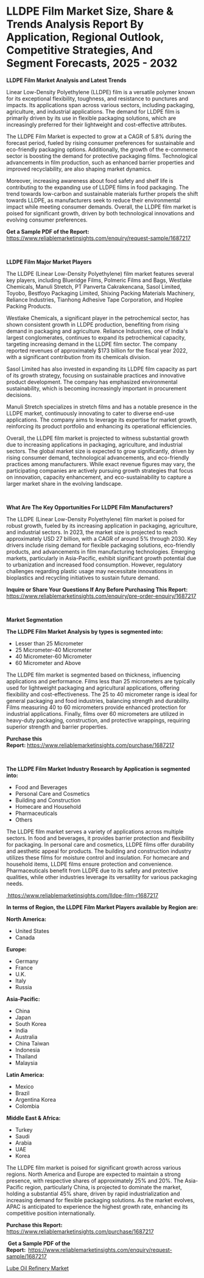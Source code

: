 <p><h1>LLDPE Film Market Size, Share & Trends Analysis Report By Application, Regional Outlook, Competitive Strategies, And Segment Forecasts, 2025 - 2032</h1></p><p><strong>LLDPE Film Market Analysis and Latest Trends</strong></p>
<p><p>Linear Low-Density Polyethylene (LLDPE) film is a versatile polymer known for its exceptional flexibility, toughness, and resistance to punctures and impacts. Its applications span across various sectors, including packaging, agriculture, and industrial applications. The demand for LLDPE film is primarily driven by its use in flexible packaging solutions, which are increasingly preferred for their lightweight and cost-effective attributes.</p><p>The LLDPE Film Market is expected to grow at a CAGR of 5.8% during the forecast period, fueled by rising consumer preferences for sustainable and eco-friendly packaging options. Additionally, the growth of the e-commerce sector is boosting the demand for protective packaging films. Technological advancements in film production, such as enhanced barrier properties and improved recyclability, are also shaping market dynamics.</p><p>Moreover, increasing awareness about food safety and shelf life is contributing to the expanding use of LLDPE films in food packaging. The trend towards low-carbon and sustainable materials further propels the shift towards LLDPE, as manufacturers seek to reduce their environmental impact while meeting consumer demands. Overall, the LLDPE film market is poised for significant growth, driven by both technological innovations and evolving consumer preferences.</p></p>
<p><strong>Get a Sample PDF of the Report:&nbsp;</strong> <a href="https://www.reliablemarketinsights.com/enquiry/request-sample/1687217?utm_campaign=3013&utm_medium=2&utm_source=Github&utm_content=ia&utm_term=31032025&utm_id=lldpe-film">https://www.reliablemarketinsights.com/enquiry/request-sample/1687217</a></p>
<p>&nbsp;</p>
<p><strong>LLDPE Film Major Market Players</strong></p>
<p><p>The LLDPE (Linear Low-Density Polyethylene) film market features several key players, including Blueridge Films, Polmeric Films and Bags, Westlake Chemicals, Manuli Stretch, PT Panverta Cakrakencana, Sasol Limited, Toyobo, Bestfoyo Packaging Limited, Shixing Packing Materials Machinery, Reliance Industries, Tianhong Adhesive Tape Corporation, and Hoplee Packing Products. </p><p>Westlake Chemicals, a significant player in the petrochemical sector, has shown consistent growth in LLDPE production, benefiting from rising demand in packaging and agriculture. Reliance Industries, one of India's largest conglomerates, continues to expand its petrochemical capacity, targeting increasing demand in the LLDPE film sector. The company reported revenues of approximately $173 billion for the fiscal year 2022, with a significant contribution from its chemicals division.</p><p>Sasol Limited has also invested in expanding its LLDPE film capacity as part of its growth strategy, focusing on sustainable practices and innovative product development. The company has emphasized environmental sustainability, which is becoming increasingly important in procurement decisions. </p><p>Manuli Stretch specializes in stretch films and has a notable presence in the LLDPE market, continuously innovating to cater to diverse end-use applications. The company aims to leverage its expertise for market growth, reinforcing its product portfolio and enhancing its operational efficiencies.</p><p>Overall, the LLDPE film market is projected to witness substantial growth due to increasing applications in packaging, agriculture, and industrial sectors. The global market size is expected to grow significantly, driven by rising consumer demand, technological advancements, and eco-friendly practices among manufacturers. While exact revenue figures may vary, the participating companies are actively pursuing growth strategies that focus on innovation, capacity enhancement, and eco-sustainability to capture a larger market share in the evolving landscape.</p></p>
<p>&nbsp;</p>
<p><strong>What Are The Key Opportunities For LLDPE Film Manufacturers?</strong></p>
<p><p>The LLDPE (Linear Low-Density Polyethylene) film market is poised for robust growth, fueled by its increasing application in packaging, agriculture, and industrial sectors. In 2023, the market size is projected to reach approximately USD 27 billion, with a CAGR of around 5% through 2030. Key drivers include rising demand for flexible packaging solutions, eco-friendly products, and advancements in film manufacturing technologies. Emerging markets, particularly in Asia-Pacific, exhibit significant growth potential due to urbanization and increased food consumption. However, regulatory challenges regarding plastic usage may necessitate innovations in bioplastics and recycling initiatives to sustain future demand.</p></p>
<p><strong>Inquire or Share Your Questions If Any Before Purchasing This Report:</strong> <a href="https://www.reliablemarketinsights.com/enquiry/pre-order-enquiry/1687217?utm_campaign=3013&utm_medium=2&utm_source=Github&utm_content=ia&utm_term=31032025&utm_id=lldpe-film">https://www.reliablemarketinsights.com/enquiry/pre-order-enquiry/1687217</a></p>
<p>&nbsp;</p>
<p><strong>Market Segmentation</strong></p>
<p><strong>The LLDPE Film Market Analysis by types is segmented into:</strong></p>
<p><ul><li>Lesser than 25 Micrometer</li><li>25 Micrometer-40 Micrometer</li><li>40 Micrometer-60 Micrometer</li><li>60 Micrometer and Above</li></ul></p>
<p><p>The LLDPE film market is segmented based on thickness, influencing applications and performance. Films less than 25 micrometers are typically used for lightweight packaging and agricultural applications, offering flexibility and cost-effectiveness. The 25 to 40 micrometer range is ideal for general packaging and food industries, balancing strength and durability. Films measuring 40 to 60 micrometers provide enhanced protection for industrial applications. Finally, films over 60 micrometers are utilized in heavy-duty packaging, construction, and protective wrappings, requiring superior strength and barrier properties.</p></p>
<p><strong>Purchase this Report:&nbsp;</strong><a href="https://www.reliablemarketinsights.com/purchase/1687217?utm_campaign=3013&utm_medium=2&utm_source=Github&utm_content=ia&utm_term=31032025&utm_id=lldpe-film">https://www.reliablemarketinsights.com/purchase/1687217</a></p>
<p>&nbsp;</p>
<p><strong>The LLDPE Film Market Industry Research by Application is segmented into:</strong></p>
<p><ul><li>Food and Beverages</li><li>Personal Care and Cosmetics</li><li>Building and Construction</li><li>Homecare and Household</li><li>Pharmaceuticals</li><li>Others</li></ul></p>
<p><p>The LLDPE film market serves a variety of applications across multiple sectors. In food and beverages, it provides barrier protection and flexibility for packaging. In personal care and cosmetics, LLDPE films offer durability and aesthetic appeal for products. The building and construction industry utilizes these films for moisture control and insulation. For homecare and household items, LLDPE films ensure protection and convenience. Pharmaceuticals benefit from LLDPE due to its safety and protective qualities, while other industries leverage its versatility for various packaging needs.</p></p>
<p><a href="https://www.reliablemarketinsights.com/lldpe-film-r1687217?utm_campaign=3013&utm_medium=2&utm_source=Github&utm_content=ia&utm_term=31032025&utm_id=lldpe-film">&nbsp;https://www.reliablemarketinsights.com/lldpe-film-r1687217</a></p>
<p><strong>In terms of Region, the LLDPE Film Market Players available by Region are:</strong></p>
<p>
    <p> <strong> North America: </strong>
        <ul>
            <li>United States</li>
            <li>Canada</li>
        </ul>
        </p> 
    <p> <strong> Europe: </strong>
        <ul>
            <li>Germany</li>
            <li>France</li>
            <li>U.K.</li>
            <li>Italy</li>
            <li>Russia</li>
        </ul>
        </p> 
    <p> <strong> Asia-Pacific: </strong>
        <ul>
            <li>China</li>
            <li>Japan</li>
            <li>South Korea</li>
            <li>India</li>
            <li>Australia</li>
            <li>China Taiwan</li>
            <li>Indonesia</li>
            <li>Thailand</li>
            <li>Malaysia</li>
        </ul>
        </p> 
    <p> <strong> Latin America: </strong>
        <ul>
            <li>Mexico</li>
            <li>Brazil</li>
            <li>Argentina Korea</li>
            <li>Colombia</li>
        </ul>
        </p> 
    <p> <strong> Middle East & Africa: </strong>
        <ul>
            <li>Turkey</li>
            <li>Saudi</li>
            <li>Arabia</li>
            <li>UAE</li>
            <li>Korea</li>
        </ul>
    </p>
    </p>
<p><p>The LLDPE film market is poised for significant growth across various regions. North America and Europe are expected to maintain a strong presence, with respective shares of approximately 25% and 20%. The Asia-Pacific region, particularly China, is projected to dominate the market, holding a substantial 45% share, driven by rapid industrialization and increasing demand for flexible packaging solutions. As the market evolves, APAC is anticipated to experience the highest growth rate, enhancing its competitive position internationally.</p></p>
<p><strong>Purchase this Report: </strong><a href="https://www.reliablemarketinsights.com/purchase/1687217?utm_campaign=3013&utm_medium=2&utm_source=Github&utm_content=ia&utm_term=31032025&utm_id=lldpe-film">https://www.reliablemarketinsights.com/purchase/1687217</a></p>
<p>&nbsp;<strong>Get a Sample PDF of the Report:&nbsp;&nbsp;</strong><a href="https://www.reliablemarketinsights.com/enquiry/request-sample/1687217?utm_campaign=3013&utm_medium=2&utm_source=Github&utm_content=ia&utm_term=31032025&utm_id=lldpe-film">https://www.reliablemarketinsights.com/enquiry/request-sample/1687217</a></p>
<p><strong></strong></p>
<p><p><a href="https://github.com/scaseiargas/Market-Research-Report-List-1/blob/main/lube-oil-refinery-market.md?utm_campaign=3013&utm_medium=2&utm_source=Github&utm_content=ia&utm_term=31032025&utm_id=lldpe-film">Lube Oil Refinery Market</a></p></p>